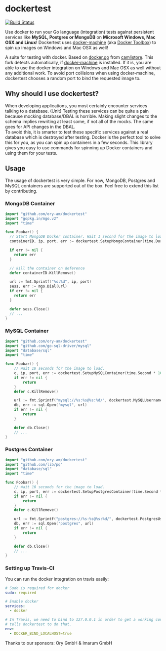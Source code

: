 # dockertest

[![Build Status](https://travis-ci.org/ory-am/dockertest.svg)](https://travis-ci.org/ory-am/dockertest)

Use docker to run your Go language (integration) tests against persistent services like **MySQL, Postgres or MongoDB** on **Microsoft Windows, Mac OSX and Linux**! Dockertest uses [docker-machine](https://docs.docker.com/machine/) (aka [Docker Toolbox](https://www.docker.com/toolbox)) to spin up images on Windows and Mac OSX as well!

A suite for testing with docker. Based on  [docker.go](https://github.com/camlistore/camlistore/blob/master/pkg/test/dockertest/docker.go) from [camlistore](https://github.com/camlistore/camlistore).
This fork detects automatically, if [docker-machine](https://docs.docker.com/machine/) is installed. If it is, you are able to use the docker integration on Windows and Mac OSX as well without any additional work. To avoid port collisions when using docker-machine, dockertest chooses a random port to bind the requested image to.

## Why should I use dockertest?

When developing applications, you most certainly encounter services talking to a database. (Unit) Testing these services can be quite a pain because mocking database/DBAL is horrible. Making slight changes to the schema implies rewriting at least some, if not all of the mocks. The same goes for API changes in the DBAL.  
To avoid this, it is smarter to test these specific services against a real database which is destroyed after testing. Docker is the perfect tool to solve this for you, as you can spin up containers in a few seconds. This library gives you easy to use commands for spinning up Docker containers and using them for your tests.

## Usage

The usage of dockertest is very simple. For now, MongoDB, Postgres and MySQL containers are supported out of the box. Feel free to extend this list by contributing.

### MongoDB Container

```go
import "github.com/ory-am/dockertest"
import "gopkg.in/mgo.v2"
import "time"

func Foobar() {
  // Start MongoDB Docker container. Wait 1 second for the image to load.
  containerID, ip, port, err := dockertest.SetupMongoContainer(time.Duration * 10)

  if err != nil {
    return err
  }

  // kill the container on deference
  defer containerID.KillRemove()

  url := fmt.Sprintf("%s:%d", ip, port)
  sess, err := mgo.Dial(url)
  if err != nil {
    return err
  }

  defer sess.Close()
  // ...
}
```

### MySQL Container

```go
import "github.com/ory-am/dockertest"
import "github.com/go-sql-driver/mysql"
import "database/sql"
import "time"

func Foobar() {
    // Wait 10 seconds for the image to load.
    c, ip, port, err := dockertest.SetupMySQLContainer(time.Second * 10)
    if err != nil {
        return
    }
    defer c.KillRemove()

    url := fmt.Sprintf("mysql://%s:%s@%s:%d/", dockertest.MySQLUsername, dockertest.MySQLPassword, ip, port)
    db, err := sql.Open("mysql", url)
    if err != nil {
        return
    }

    defer db.Close()
    // ...
}
```
### Postgres Container

```go
import "github.com/ory-am/dockertest"
import "github.com/lib/pq"
import "database/sql"
import "time"

func Foobar() {
    // Wait 10 seconds for the image to load.
    c, ip, port, err := dockertest.SetupPostgresContainer(time.Second * 10)
    if err != nil {
        return
    }
    defer c.KillRemove()

    url := fmt.Sprintf("postgres://%s:%s@%s:%d/", dockertest.PostgresUsername, dockertest.PostgresPassword, ip, port)
    db, err := sql.Open("postgres", url)
    if err != nil {
        return
    }

    defer db.Close()
    // ...
}
```

### Setting up Travis-CI

You can run the docker integration on travis easily:

```yml
# Sudo is required for docker
sudo: required

# Enable docker
services:
  - docker

# In Travis, we need to bind to 127.0.0.1 in order to get a working connection. This environment variable
# tells dockertest to do that.
env:
  - DOCKER_BIND_LOCALHOST=true

```

Thanks to our sponsors: Ory GmbH & Imarum GmbH
